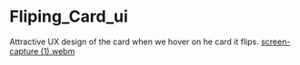 # Fliping_Card_ui
Attractive UX design of the card when we hover on he card it flips.
[screen-capture (1).webm](https://github.com/AAYUSHI1507/Fliping_Card_ui/assets/79357098/79ca4dca-e691-4072-a46d-74e2c04cdd37)
